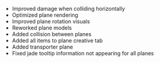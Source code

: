 - Improved damage when colliding horizontally
- Optimized plane rendering
- Improved plane rotation visuals
- Reworked plane models
- Added collision between planes
- Added all items to plane creative tab
- Added transporter plane
- Fixed jade tooltip information not appearing for all planes

